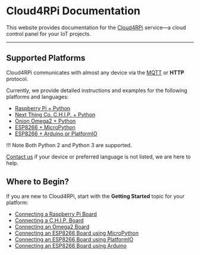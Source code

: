 # Cloud4RPi Documentation

This website provides documentation for the [Cloud4RPi](https://cloud4rpi.io/) service&mdash;a cloud control panel for your IoT projects.

---

## Supported Platforms

Cloud4RPi communicates with almost any device via the [MQTT](https://en.wikipedia.org/wiki/MQTT) or **HTTP** protocol. 

Currently, we provide detailed instructions and examples for the following platforms and languages:

- [Raspberry Pi + Python](https://github.com/cloud4rpi/cloud4rpi-raspberrypi-python)
- [Next Thing Co. C.H.I.P. + Python](https://github.com/cloud4rpi/cloud4rpi-chip-python)
- [Onion Omega2 + Python](https://github.com/cloud4rpi/cloud4rpi-omega2-python)
- [ESP8266 + MicroPython](https://github.com/cloud4rpi/cloud4rpi-esp8266-micropython)
- [ESP8266 + Arduino or PlatformIO](https://github.com/cloud4rpi/cloud4rpi-esp-arduino)

!!! Note
    Both Python 2 and Python 3 are supported.

[Contact us](https://cloud4rpi.answerdesk.io/) if your device or preferred language is not listed, we are here to help.

## Where to Begin?

If you are new to Cloud4RPi, start with the **Getting Started** topic for your platform:

- [Connecting a Raspberry Pi Board](/start/rpi/)
- [Connecting a C.H.I.P. Board](/start/chip/)
- [Connecting an Omega2 Board](/start/o2/)
- [Connecting an ESP8266 Board using MicroPython](/start/esp8266-upy/)
- [Connecting an ESP8266 Board using PlatformIO](/start/esp-pio/)
- [Connecting an ESP8266 Board using Arduino](/start/esp-ino/)
